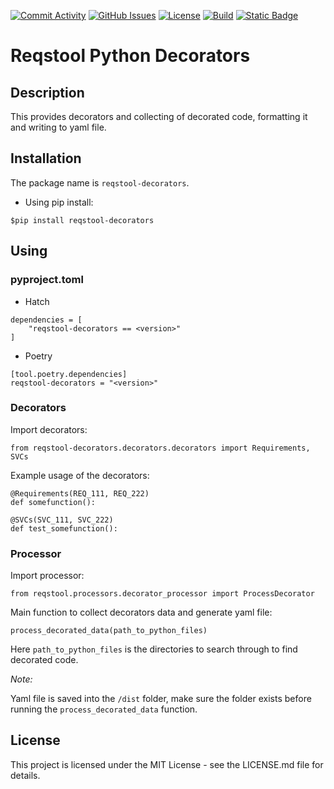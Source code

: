 
[![Commit Activity](https://img.shields.io/github/commit-activity/m/Luftfartsverket/reqstool-python-decorators?label=commits&style=for-the-badge)](https://github.com/Luftfartsverket/reqstool-python-decorators/pulse)
[![GitHub Issues](https://img.shields.io/github/issues/Luftfartsverket/reqstool-python-decorators?style=for-the-badge&logo=github)](https://github.com/Luftfartsverket/reqstool-python-decorators/issues)
[![License](https://img.shields.io/github/license/Luftfartsverket/reqstool-python-decorators?style=for-the-badge&logo=opensourceinitiative)](https://opensource.org/license/mit/)
[![Build](https://img.shields.io/github/actions/workflow/status/Luftfartsverket/reqstool-python-decorators/build.yml?style=for-the-badge&logo=github)](https://github.com/Luftfartsverket/reqstool-python-decorators/actions/workflows/build.yml)
[![Static Badge](https://img.shields.io/badge/Documentation-blue?style=for-the-badge&link=docs)](https://luftfartsverket.github.io/reqstool-python-decorators/reqstool-python-decorators/0.0.1/index.html)

# Reqstool Python Decorators

## Description

This provides decorators and collecting of decorated code, formatting it and writing to yaml file.

## Installation

The package name is `reqstool-decorators`.

* Using pip install:

```
$pip install reqstool-decorators 
```

## Using

### pyproject.toml

* Hatch

```
dependencies = [
    "reqstool-decorators == <version>"
]
```

* Poetry

```
[tool.poetry.dependencies]
reqstool-decorators = "<version>"
```

### Decorators

Import decorators:

```
from reqstool-decorators.decorators.decorators import Requirements, SVCs
```

Example usage of the decorators:

```
@Requirements(REQ_111, REQ_222)
def somefunction():
```

```
@SVCs(SVC_111, SVC_222)
def test_somefunction():
```

### Processor

Import processor:

```
from reqstool.processors.decorator_processor import ProcessDecorator
```

Main function to collect decorators data and generate yaml file:

```
process_decorated_data(path_to_python_files)
```

Here `path_to_python_files` is the directories to search through to find decorated code.

*Note:*

Yaml file is saved into the `/dist` folder, make sure the folder exists before running the `process_decorated_data` function.

## License

This project is licensed under the MIT License - see the LICENSE.md file for details.
